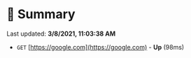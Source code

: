# 📖 Summary
Last updated: **3/8/2021, 11:03:38 AM**

- `GET` [https://google.com](https://google.com) - **Up** (98ms)
